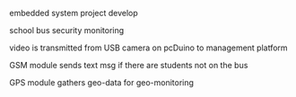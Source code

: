 embedded system project develop

school bus security monitoring

video is transmitted from USB camera on pcDuino to management platform

GSM module sends text msg if there are students not on the bus

GPS module gathers geo-data for geo-monitoring
